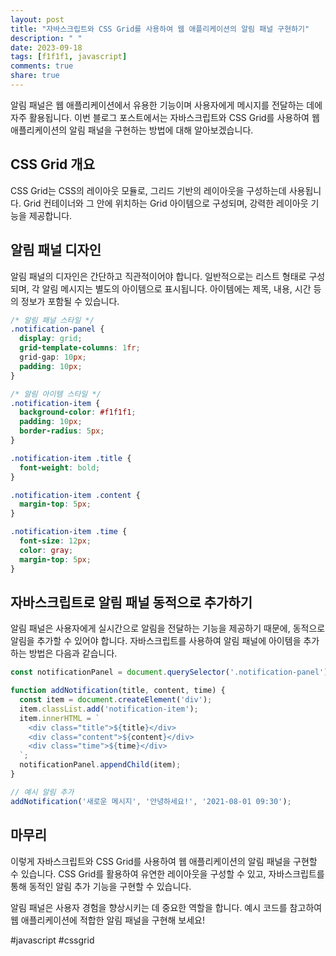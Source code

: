 ```yaml
---
layout: post
title: "자바스크립트와 CSS Grid를 사용하여 웹 애플리케이션의 알림 패널 구현하기"
description: " "
date: 2023-09-18
tags: [f1f1f1, javascript]
comments: true
share: true
---
```


알림 패널은 웹 애플리케이션에서 유용한 기능이며 사용자에게 메시지를 전달하는 데에 자주 활용됩니다. 이번 블로그 포스트에서는 자바스크립트와 CSS Grid를 사용하여 웹 애플리케이션의 알림 패널을 구현하는 방법에 대해 알아보겠습니다.

## CSS Grid 개요

CSS Grid는 CSS의 레이아웃 모듈로, 그리드 기반의 레이아웃을 구성하는데 사용됩니다. Grid 컨테이너와 그 안에 위치하는 Grid 아이템으로 구성되며, 강력한 레이아웃 기능을 제공합니다.

## 알림 패널 디자인

알림 패널의 디자인은 간단하고 직관적이어야 합니다. 일반적으로는 리스트 형태로 구성되며, 각 알림 메시지는 별도의 아이템으로 표시됩니다. 아이템에는 제목, 내용, 시간 등의 정보가 포함될 수 있습니다.

```css
/* 알림 패널 스타일 */
.notification-panel {
  display: grid;
  grid-template-columns: 1fr;
  grid-gap: 10px;
  padding: 10px;
}

/* 알림 아이템 스타일 */
.notification-item {
  background-color: #f1f1f1;
  padding: 10px;
  border-radius: 5px;
}

.notification-item .title {
  font-weight: bold;
}

.notification-item .content {
  margin-top: 5px;
}

.notification-item .time {
  font-size: 12px;
  color: gray;
  margin-top: 5px;
}
```

## 자바스크립트로 알림 패널 동적으로 추가하기

알림 패널은 사용자에게 실시간으로 알림을 전달하는 기능을 제공하기 때문에, 동적으로 알림을 추가할 수 있어야 합니다. 자바스크립트를 사용하여 알림 패널에 아이템을 추가하는 방법은 다음과 같습니다.

```javascript
const notificationPanel = document.querySelector('.notification-panel');

function addNotification(title, content, time) {
  const item = document.createElement('div');
  item.classList.add('notification-item');
  item.innerHTML = `
    <div class="title">${title}</div>
    <div class="content">${content}</div>
    <div class="time">${time}</div>
  `;
  notificationPanel.appendChild(item);
}

// 예시 알림 추가
addNotification('새로운 메시지', '안녕하세요!', '2021-08-01 09:30');
```

## 마무리

이렇게 자바스크립트와 CSS Grid를 사용하여 웹 애플리케이션의 알림 패널을 구현할 수 있습니다. CSS Grid를 활용하여 유연한 레이아웃을 구성할 수 있고, 자바스크립트를 통해 동적인 알림 추가 기능을 구현할 수 있습니다.

알림 패널은 사용자 경험을 향상시키는 데 중요한 역할을 합니다. 예시 코드를 참고하여 웹 애플리케이션에 적합한 알림 패널을 구현해 보세요!

#javascript #cssgrid